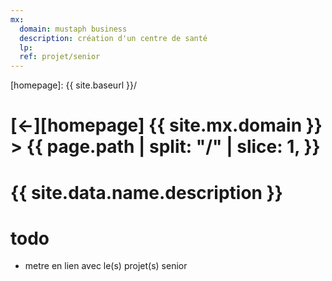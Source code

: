 ```yaml
---
mx:
  domain: mustaph business
  description: création d'un centre de santé
  lp:
  ref: projet/senior
---
```



[//]: #(Reference)
[homepage]:   {{ site.baseurl }}/

# [&larr;][homepage] {{ site.mx.domain }} > {{ page.path | split: "/" | slice: 1, }}
# {{ site.data.name.description }}


# todo
- metre en lien avec le(s) projet(s) senior